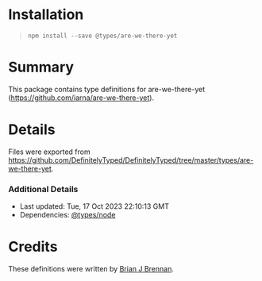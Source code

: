 # Installation
> `npm install --save @types/are-we-there-yet`

# Summary
This package contains type definitions for are-we-there-yet (https://github.com/iarna/are-we-there-yet).

# Details
Files were exported from https://github.com/DefinitelyTyped/DefinitelyTyped/tree/master/types/are-we-there-yet.

### Additional Details
 * Last updated: Tue, 17 Oct 2023 22:10:13 GMT
 * Dependencies: [@types/node](https://npmjs.com/package/@types/node)

# Credits
These definitions were written by [Brian J Brennan](https://github.com/brianloveswords).
